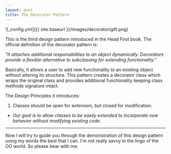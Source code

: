 ```yaml
---
layout: post
title: The Decorator Pattern
---
```


![_config.yml]({{ site.baseurl }}/images/decorator/gift.png)

This is the third design pattern introduced in the Head First book. The official definition of the decorator pattern is:

*"It attaches additional responsibilities to an object dynamically. Decorators provide a flexible alternative to subclassing for extending functionality."*

Basically, it allows a user to add new functionality to an existing object without altering its structure. This pattern creates a decorator class which wraps the original class and provides additional functionality keeping class methods signature intact.

The Design Principles it introduces:
1. Classes should be open for extension, but closed for modification.
- *Our goal is to allow classes to be easily extended to incorporate new behavior without modifying existing code.*

___

Now I will try to guide you through the demonstration of this design pattern using my words the best that I can. I'm not really savvy in the lingo of the OO world. So please bear with me.
